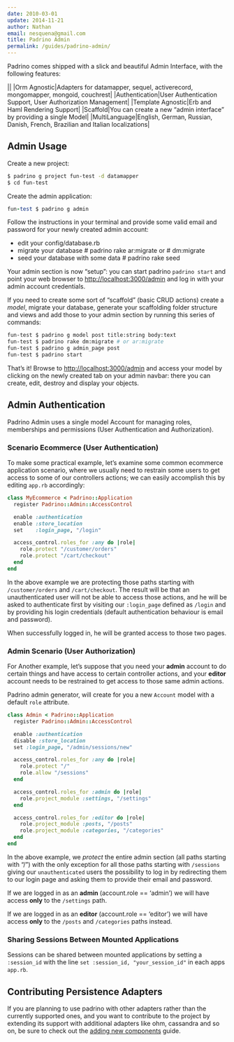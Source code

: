 ```yaml
---
date: 2010-03-01
update: 2014-11-21
author: Nathan
email: nesquena@gmail.com
title: Padrino Admin
permalink: /guides/padrino-admin/
---
```


Padrino comes shipped with a slick and beautiful Admin Interface, with the following features:

||
|Orm Agnostic|Adapters for datamapper, sequel, activerecord, mongomapper, mongoid, couchrest|
|Authentication|User Authentication Support, User Authorization Management|
|Template Agnostic|Erb and Haml Rendering Support|
|Scaffold|You can create a new “admin interface” by providing a single Model|
|MultiLanguage|English, German, Russian, Danish, French, Brazilian and Italian localizations|
 

## Admin Usage

Create a new project:


```sh
$ padrino g project fun-test -d datamapper
$ cd fun-test
```


Create the admin application:


```ruby
fun-test $ padrino g admin
```


Follow the instructions in your terminal and provide some valid email and password for your newly created admin account:


- edit your config/database.rb
- migrate your database \# padrino rake ar:migrate or \# dm:migrate
- seed your database with some data \# padrino rake seed


Your admin section is now “setup”: you can start padrino `padrino start` and point your web browser to <http://localhost:3000/admin> and log in with your admin account credentials.


If you need to create some sort of “scaffold” (basic CRUD actions) create a *model*, migrate your database, generate your scaffolding folder structure and views and add those to your admin section by running this series of commands:


```sh
fun-test $ padrino g model post title:string body:text
fun-test $ padrino rake dm:migrate # or ar:migrate
fun-test $ padrino g admin_page post
fun-test $ padrino start
```


That’s it! Browse to <http://localhost:3000/admin> and access your model by clicking on the newly created tab on your admin navbar: there you can create, edit, destroy and display your objects.
 

## Admin Authentication

Padrino Admin uses a single model Account for managing roles, memberships and permissions (User Authentication and Authorization).


### Scenario Ecommerce (User Authentication)

To make some practical example, let’s examine some common ecommerce application scenario, where we usually need to restrain some users to get access to some of our controllers actions; we can easily accomplish this by editing `app.rb` accordingly:


```ruby
class MyEcommerce < Padrino::Application
  register Padrino::Admin::AccessControl

  enable :authentication
  enable :store_location
  set    :login_page, "/login"

  access_control.roles_for :any do |role|
    role.protect "/customer/orders"
    role.protect "/cart/checkout"
  end
end
```


In the above example we are protecting those paths starting with `/customer/orders` and `/cart/checkout`. The result will be that an unauthenticated user will not be able to access those actions, and he will be asked to authenticate first by visiting our `:login_page` defined as `/login` and by providing his login credentials (default authentication behaviour is email and password).


When successfully logged in, he will be granted access to those two pages.


### Admin Scenario (User Authorization)

For Another example, let’s suppose that you need your **admin** account to do certain things and have access to certain controller actions, and your **editor** account needs to be restrained to get access to those same admin actions.


Padrino admin generator, will create for you a new `Account` model with a default `role` attribute.


```ruby
class Admin < Padrino::Application
  register Padrino::Admin::AccessControl

  enable :authentication
  disable :store_location
  set :login_page, "/admin/sessions/new"

  access_control.roles_for :any do |role|
    role.protect "/"
    role.allow "/sessions"
  end

  access_control.roles_for :admin do |role|
    role.project_module :settings, "/settings"
  end

  access_control.roles_for :editor do |role|
    role.project_module :posts, "/posts"
    role.project_module :categories, "/categories"
  end
end
```


In the above example, we *protect* the entire admin section (all paths starting with “/”) with the only exception for all those paths starting with `/sessions` giving our `unauthenticated` users the possibility to log in by redirecting them to our login page and asking them to provide their email and password.


If we are logged in as an **admin** (account.role == ‘admin’) we will have access **only** to the `/settings` path.


If we are logged in as an **editor** (account.role == ‘editor’) we will have access **only** to the `/posts` and `/categories` paths instead.


### Sharing Sessions Between Mounted Applications

Sessions can be shared between mounted applications by setting a `:session_id` with the line `set :session_id, "your_session_id"` in each apps `app.rb`.
 

## Contributing Persistence Adapters

If you are planning to use padrino with other adapters rather than the currently supported ones, and you want to contribute to the project by extending its support with additional adapters like ohm, cassandra and so on, be sure to check out the [adding new components](/guides/adding-new-components) guide.

